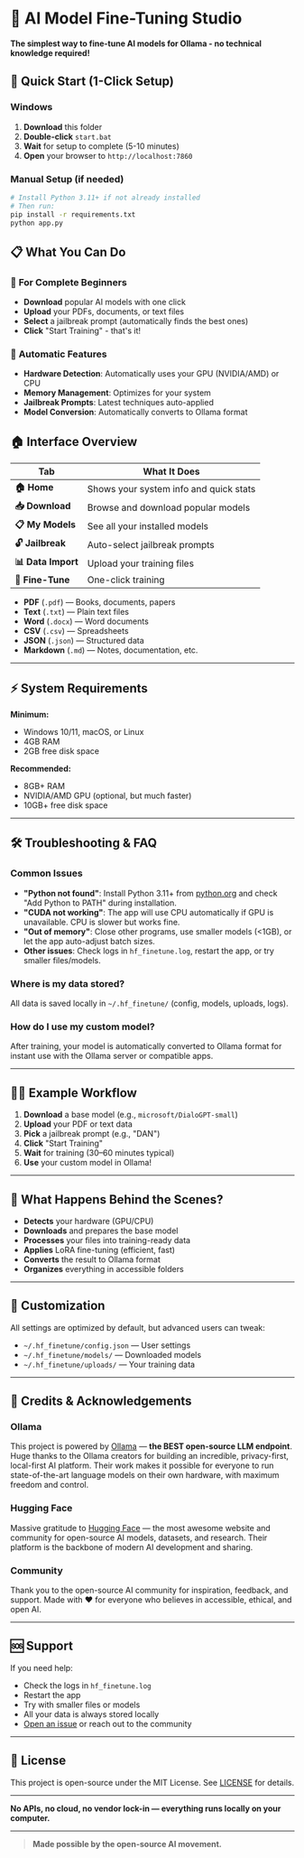 # 🤖 AI Model Fine-Tuning Studio

**The simplest way to fine-tune AI models for Ollama - no technical knowledge required!**

## 🚀 Quick Start (1-Click Setup)

### Windows
1. **Download** this folder
2. **Double-click** `start.bat`
3. **Wait** for setup to complete (5-10 minutes)
4. **Open** your browser to `http://localhost:7860`

### Manual Setup (if needed)
```bash
# Install Python 3.11+ if not already installed
# Then run:
pip install -r requirements.txt
python app.py
```

## 📋 What You Can Do

### 🎯 **For Complete Beginners**
- **Download** popular AI models with one click
- **Upload** your PDFs, documents, or text files
- **Select** a jailbreak prompt (automatically finds the best ones)
- **Click** "Start Training" - that's it!

### 🔧 **Automatic Features**
- **Hardware Detection**: Automatically uses your GPU (NVIDIA/AMD) or CPU
- **Memory Management**: Optimizes for your system
- **Jailbreak Prompts**: Latest techniques auto-applied
- **Model Conversion**: Automatically converts to Ollama format

## 🏠 Interface Overview

| Tab | What It Does |
|-----|---------------|
| **🏠 Home** | Shows your system info and quick stats |
| **📥 Download** | Browse and download popular models |
| **📋 My Models** | See all your installed models |
| **🔓 Jailbreak** | Auto-select jailbreak prompts |
| **📊 Data Import** | Upload your training files |
| **🎯 Fine-Tune** | One-click training |

- **PDF** (`.pdf`) — Books, documents, papers
- **Text** (`.txt`) — Plain text files
- **Word** (`.docx`) — Word documents
- **CSV** (`.csv`) — Spreadsheets
- **JSON** (`.json`) — Structured data
- **Markdown** (`.md`) — Notes, documentation, etc.

---

## ⚡ System Requirements

**Minimum:**
- Windows 10/11, macOS, or Linux
- 4GB RAM
- 2GB free disk space

**Recommended:**
- 8GB+ RAM
- NVIDIA/AMD GPU (optional, but much faster)
- 10GB+ free disk space

---

## 🛠️ Troubleshooting & FAQ

### Common Issues

- **"Python not found"**: Install Python 3.11+ from [python.org](https://python.org) and check "Add Python to PATH" during installation.
- **"CUDA not working"**: The app will use CPU automatically if GPU is unavailable. CPU is slower but works fine.
- **"Out of memory"**: Close other programs, use smaller models (<1GB), or let the app auto-adjust batch sizes.
- **Other issues**: Check logs in `hf_finetune.log`, restart the app, or try smaller files/models.

### Where is my data stored?
All data is saved locally in `~/.hf_finetune/` (config, models, uploads, logs).

### How do I use my custom model?
After training, your model is automatically converted to Ollama format for instant use with the Ollama server or compatible apps.

---

## 🧑‍💻 Example Workflow

1. **Download** a base model (e.g., `microsoft/DialoGPT-small`)
2. **Upload** your PDF or text data
3. **Pick** a jailbreak prompt (e.g., "DAN")
4. **Click** "Start Training"
5. **Wait** for training (30–60 minutes typical)
6. **Use** your custom model in Ollama!

---

## 🔬 What Happens Behind the Scenes?

- **Detects** your hardware (GPU/CPU)
- **Downloads** and prepares the base model
- **Processes** your files into training-ready data
- **Applies** LoRA fine-tuning (efficient, fast)
- **Converts** the result to Ollama format
- **Organizes** everything in accessible folders

---

## 🎨 Customization

All settings are optimized by default, but advanced users can tweak:
- `~/.hf_finetune/config.json` — User settings
- `~/.hf_finetune/models/` — Downloaded models
- `~/.hf_finetune/uploads/` — Your training data

---

## 🙏 Credits & Acknowledgements

### Ollama
This project is powered by [Ollama](https://ollama.com/) — **the BEST open-source LLM endpoint**. Huge thanks to the Ollama creators for building an incredible, privacy-first, local-first AI platform. Their work makes it possible for everyone to run state-of-the-art language models on their own hardware, with maximum freedom and control.

### Hugging Face
Massive gratitude to [Hugging Face](https://huggingface.co/) — the most awesome website and community for open-source AI models, datasets, and research. Their platform is the backbone of modern AI development and sharing.

### Community
Thank you to the open-source AI community for inspiration, feedback, and support. Made with ❤️ for everyone who believes in accessible, ethical, and open AI.

---

## 🆘 Support

If you need help:
- Check the logs in `hf_finetune.log`
- Restart the app
- Try with smaller files or models
- All your data is always stored locally
- [Open an issue](https://github.com/your-repo/issues) or reach out to the community

---

## 📜 License

This project is open-source under the MIT License. See [LICENSE](LICENSE) for details.

---

**No APIs, no cloud, no vendor lock-in — everything runs locally on your computer.**

---

> **Made possible by the open-source AI movement.**

